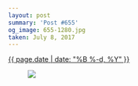 ```yaml
---
layout: post
summary: 'Post #655'
og_image: 655-1280.jpg
taken: July 8, 2017
---
```


<div class="post">
 <time>
  <a href="/655">
   {{ page.date | date: "%B %-d, %Y" }}
  </a>
 </time>
 <a href="/655">
  <figure data-taken="7/8/2017">
   <img sizes="(min-width: 700px) 50vw, calc(100vw - 2rem)" src="{{ site.assets_url }}/655-640.jpg" srcset="{{ site.assets_url }}/655-320.jpg 320w, {{ site.assets_url }}/655-640.jpg 640w, {{ site.assets_url }}/655-960.jpg 960w, {{ site.assets_url }}/655-1280.jpg 1280w"/>
  </figure>
 </a>
</div>
